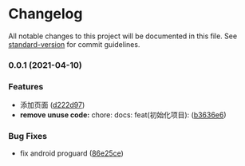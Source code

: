 # Changelog

All notable changes to this project will be documented in this file. See [standard-version](https://github.com/conventional-changelog/standard-version) for commit guidelines.

### 0.0.1 (2021-04-10)


### Features

* 添加页面 ([d222d97](https://github.com/VictorYuan666/rn-template/commit/d222d97f6b5b4fdaa84f762a245a03ffbe1358c7))
* **remove unuse code:** chore: docs: feat(初始化项目): ([b3636e6](https://github.com/VictorYuan666/rn-template/commit/b3636e63f2b682d19c8a70a81cd609def5bbfca5))


### Bug Fixes

* fix android proguard ([86e25ce](https://github.com/VictorYuan666/rn-template/commit/86e25ceb08ff8785d61884da24e32161da5a63d7))
